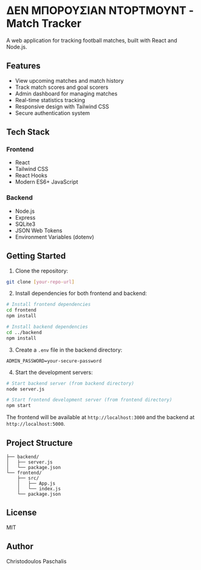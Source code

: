 # ΔΕΝ ΜΠΟΡΟΥΣΙΑΝ ΝΤΟΡΤΜΟΥΝΤ - Match Tracker

A web application for tracking football matches, built with React and Node.js.

## Features

- View upcoming matches and match history
- Track match scores and goal scorers
- Admin dashboard for managing matches
- Real-time statistics tracking
- Responsive design with Tailwind CSS
- Secure authentication system

## Tech Stack

### Frontend
- React
- Tailwind CSS
- React Hooks
- Modern ES6+ JavaScript

### Backend
- Node.js
- Express
- SQLite3
- JSON Web Tokens
- Environment Variables (dotenv)

## Getting Started

1. Clone the repository:
```sh
git clone [your-repo-url]
```

2. Install dependencies for both frontend and backend:
```sh
# Install frontend dependencies
cd frontend
npm install

# Install backend dependencies
cd ../backend
npm install
```

3. Create a `.env` file in the backend directory:
```
ADMIN_PASSWORD=your-secure-password
```

4. Start the development servers:
```sh
# Start backend server (from backend directory)
node server.js

# Start frontend development server (from frontend directory)
npm start
```

The frontend will be available at `http://localhost:3000` and the backend at `http://localhost:5000`.

## Project Structure
```
├── backend/
│   ├── server.js
│   └── package.json
└── frontend/
    ├── src/
    │   ├── App.js
    │   └── index.js
    └── package.json
```

## License
MIT

## Author
Christodoulos Paschalis